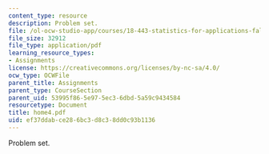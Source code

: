 ```yaml
---
content_type: resource
description: Problem set.
file: /ol-ocw-studio-app/courses/18-443-statistics-for-applications-fall-2003/ef37ddabce286bc3d8c38dd0c93b1136_home4.pdf
file_size: 32912
file_type: application/pdf
learning_resource_types:
- Assignments
license: https://creativecommons.org/licenses/by-nc-sa/4.0/
ocw_type: OCWFile
parent_title: Assignments
parent_type: CourseSection
parent_uid: 53995f86-5e97-5ec3-6dbd-5a59c9434584
resourcetype: Document
title: home4.pdf
uid: ef37ddab-ce28-6bc3-d8c3-8dd0c93b1136
---
```

Problem set.